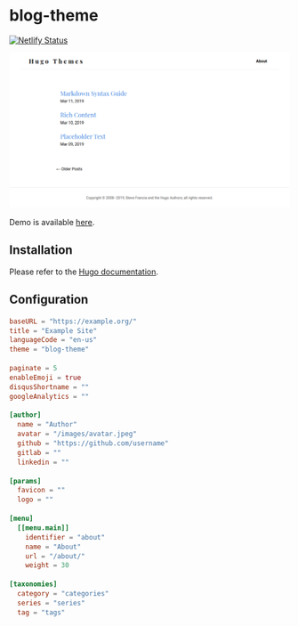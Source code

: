 # blog-theme

[![Netlify Status](https://api.netlify.com/api/v1/badges/15afd7b2-191f-4265-93ba-d03ae022ffb7/deploy-status)](https://app.netlify.com/sites/ndtho8205-blog-theme/deploys)

![Screenshot](./images/screenshot.png)

Demo is available [here](https://ndtho8205-blog-theme.netlify.com).

## Installation

Please refer to the [Hugo documentation](https://gohugo.io/themes/installing/).

## Configuration

```toml
baseURL = "https://example.org/"
title = "Example Site"
languageCode = "en-us"
theme = "blog-theme"

paginate = 5
enableEmoji = true
disqusShortname = ""
googleAnalytics = ""

[author]
  name = "Author"
  avatar = "/images/avatar.jpeg"
  github = "https://github.com/username"
  gitlab = ""
  linkedin = ""

[params]
  favicon = ""
  logo = ""

[menu]
  [[menu.main]]
    identifier = "about"
    name = "About"
    url = "/about/"
    weight = 30

[taxonomies]
  category = "categories"
  series = "series"
  tag = "tags"

```

